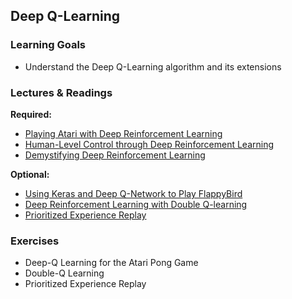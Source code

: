 ## Deep Q-Learning

### Learning Goals

- Understand the Deep Q-Learning algorithm and its extensions

### Lectures & Readings

**Required:**

- [Playing Atari with Deep Reinforcement Learning](http://arxiv.org/abs/1312.5602v1)
- [Human-Level Control through Deep Reinforcement Learning](http://www.readcube.com/articles/10.1038/nature14236)
- [Demystifying Deep Reinforcement Learning](https://www.nervanasys.com/demystifying-deep-reinforcement-learning/)

**Optional:**

- [Using Keras and Deep Q-Network to Play FlappyBird](https://yanpanlau.github.io/2016/07/10/FlappyBird-Keras.html)
- [Deep Reinforcement Learning with Double Q-learning](http://arxiv.org/abs/1509.06461)
- [Prioritized Experience Replay](http://arxiv.org/abs/1511.05952)

### Exercises

- Deep-Q Learning for the Atari Pong Game
- Double-Q Learning
- Prioritized Experience Replay